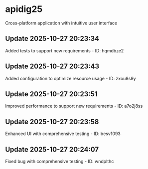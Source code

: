 # apidig25
Cross-platform application with intuitive user interface

## Update 2025-10-27 20:23:34
Added tests to support new requirements - ID: hqmdbze2


## Update 2025-10-27 20:23:43
Added configuration to optimize resource usage - ID: zxou8s9y


## Update 2025-10-27 20:23:51
Improved performance to support new requirements - ID: a7o2j8ss


## Update 2025-10-27 20:23:58
Enhanced UI with comprehensive testing - ID: besv1093


## Update 2025-10-27 20:24:07
Fixed bug with comprehensive testing - ID: wndplthc


